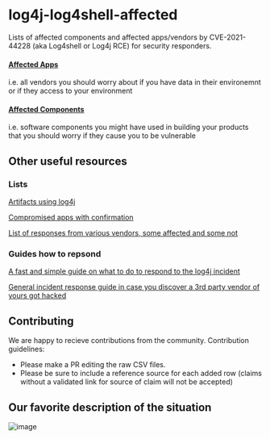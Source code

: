 # log4j-log4shell-affected
Lists of affected components and affected apps/vendors by CVE-2021-44228 (aka Log4shell or Log4j RCE) for security responders. 

#### [Affected Apps](https://github.com/authomize/log4j-log4shell-affected/blob/master/affected_apps.md)

i.e. all vendors you should worry about if you have data in their environemnt or if they access to your environment

#### [Affected Components](https://github.com/authomize/log4j-log4shell-affected/blob/master/affected_components.md)

i.e. software components you might have used in building your products that you should worry if they cause you to be vulnerable 
 

## Other useful resources
### Lists

[Artifacts using log4j](https://mvnrepository.com/artifact/org.apache.logging.log4j/log4j-core)

[Compromised apps with confirmation](https://github.com/YfryTchsGD/Log4jAttackSurface)

[List of responses from various vendors, some affected and some not](https://gist.github.com/SwitHak/b66db3a06c2955a9cb71a8718970c592)


### Guides how to repsond

[A fast and simple guide on what to do to respond to the log4j incident](https://www.authomize.com/blog/authomizes-response-and-mitigation-guide-to-the-log4shell-vulnerability/)

[General incident response guide in case you discover a 3rd party vendor of yours got hacked](https://resources.panorays.com/hubfs/assets/The_Third-Party_Incident_Response_Playbook.pdf)


## Contributing
We are happy to recieve contributions from the community. 
Contribution guidelines:
- Please make a PR editing the raw CSV files. 
- Please be sure to include a reference source for each added row (claims without a validated link for source of claim will not be accepted)

## Our favorite description of the situation
![image](https://user-images.githubusercontent.com/57227377/145719037-d8fe4303-7d50-41ea-919f-1e7f525f8680.png)
